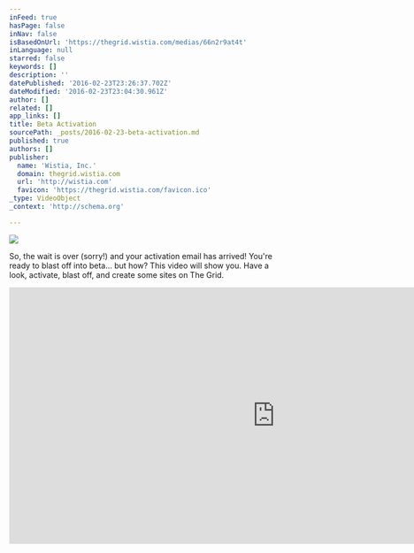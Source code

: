 ```yaml
---
inFeed: true
hasPage: false
inNav: false
isBasedOnUrl: 'https://thegrid.wistia.com/medias/66n2r9at4t'
inLanguage: null
starred: false
keywords: []
description: ''
datePublished: '2016-02-23T23:26:37.702Z'
dateModified: '2016-02-23T23:04:30.961Z'
author: []
related: []
app_links: []
title: Beta Activation
sourcePath: _posts/2016-02-23-beta-activation.md
published: true
authors: []
publisher:
  name: 'Wistia, Inc.'
  domain: thegrid.wistia.com
  url: 'http://wistia.com'
  favicon: 'https://thegrid.wistia.com/favicon.ico'
_type: VideoObject
_context: 'http://schema.org'

---
```

![](https://the-grid-user-content.s3-us-west-2.amazonaws.com/32b37813-8aaf-41d8-9c58-e356e41464aa.jpg)

So, the wait is over (sorry!) and your activation email has arrived! You're ready to blast off into beta... but how? This video will show you. Have a look, activate, blast off, and create some sites on The Grid.

<iframe src="https://cdn.embedly.com/widgets/media.html?src=https%3A%2F%2Ffast.wistia.net%2Fembed%2Fiframe%2F66n2r9at4t%3Ftwitter%3Dtrue&amp;src_secure=1&amp;url=https%3A%2F%2Fthegrid.wistia.com%2Fmedias%2F66n2r9at4t&amp;image=https%3A%2F%2Fembed-ssl.wistia.com%2Fdeliveries%2F4a507aac63a37f7302f7f8324db102ad54a6760b.jpg%3Fimage_crop_resized%3D960x464&amp;key=b7d04c9b404c499eba89ee7072e1c4f7&amp;type=text%2Fhtml&amp;schema=wistia" width="960" height="464" scrolling="no" frameborder="0" allowfullscreen="allowfullscreen" style=""></iframe>